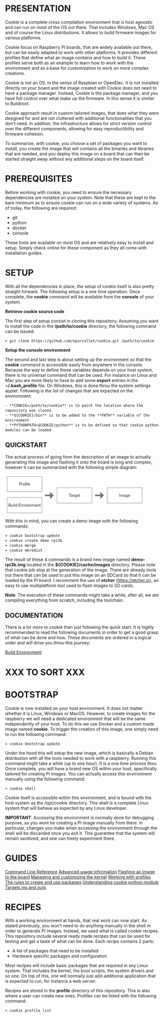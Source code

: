 # PRESENTATION

Cookie is a complete cross compilation environment that is host agnostic and can run on most of the
OS out there. That includes Windows, Mac OS and of course the Linux distributions. It allows to
build firmware images for various platforms.

Cookie focus on Raspberry PI boards, that are widely available out there, but can be easily adapted
to work with other platforms. It provides different profiles that define what an image contains and
how to build it. These profiles serve both as an example to learn how to work with the environment
and as a base for customization to work on more complex creations.

Cookie is not an OS, in the sense of Raspbian or OpenElec. It is not installed directly on your
board and the image created with Cookie does not need to have a package manager. Instead, Cookie
is the package manager, and you have full control over what make up the firmware. In this sense it
is similar to Buildroot.

Cookie approach result in custom tailored images, that does what they were designed for and are not
cluttered with additional functionalities that you don't need. In addition, the infrastructure
allows for strict version control over the different components, allowing for easy reproductibility
and firmware cohesion.

To summarize, with cookie, you choose a set of packages you want to install, you create the image
that will contains all the binaries and libraries that are needed, and you deploy this image on a
board that can then be started straight away without any additional steps on the board itself.

# PREREQUISITES

Before working with cookie, you need to ensure the necessary dependencies are installed on your
system. Note that these are kept to the bare minimum as to ensure cookie can run on a wide variety
of systems. As of today, the following are required:

- git
- python
- docker
- console

These tools are available on most OS and are relatively easy to install and setup. Simply check
online for these component as they all come with installation guides.

# SETUP

With all the dependencies in place, the setup of cookie itself is also pretty straight forward. The
following setup is a one time operation. Once complete, the **cookie** command will be available
from the **console** of your system.

**Retrieve cookie source code**

The first step of setup consist in cloning this repository. Assuming you want to install the code in
the **/path/to/cookie** directory, the following command can be issued:

	> git clone https://github.com/nparcollet/cookie.git /path/to/cookie

**Setup the console environment**

The second and last step is about setting up the environment so that the **cookie** command is
accessible easily from anywhere in the console. Because the way to define these variables depends on
your host system, there is no universal command that can be used. For instance on Linux and Mac you
are more likely to have to add some **export** entries in the **~/.bash_profile** file. On Windows,
this is done throu the system settings applet. Following is the list of changes that are expected on
the environment:

	- **COOKIE=/path/to/cookie** is to point the location where the repository was cloned
	- **${COOKIE}/bin** is to be added to the **PATH** variable of the environment
	- **PYTHONPATH=$COOKIE/python** is to be defined so that cookie python modules can be loaded

## QUICKSTART

The actual process of going from the description of an image to actually generating this image and
flashing it onto the board is long and complex, however it can be summarized with the following
simple diagram:

![Overview](documentation/overview.png)

With this in mind, you can create a demo image with the following commands:

	> cookie bootstrap update
	> cookie create demo rpi3b
	> cookie merge
	> cookie mkredist

The result of these 4 commands is a brand new image named **demo-rpi3b.img** located in the
**${COOKIE}/cache/images** directory. Please note that cookie job stop at the generation of the
image. There are already tools out there that can be used to put this image on an SDCard so that
it can be loaded by the PI board. I recomment the use of **etcher** (https://etcher.io), an easy to
use multiplatform tool used to flash images to SD cards.

**Note**: The execution of these commands might take a while, after all, we are compiling everything
from scratch, including the toolchain.

## DOCUMENTATION

There is a lot more to cookie than just following the quick start. It is highly recommended to read
the following documents in order to get a good grasp of what can be done and how. These documents
are ordered in a logical order and will drive you throu this journey:

[Build Environment](docs/BOOTSTRAP.md)




# XXX TO SORT XXX

# BOOTSTRAP

Cookie is now installed on your host environment. It does not matter whether it is Linux, Windows or
MacOS. However, to create images for the raspberry we will need a dedicated environment that will be
the same independently of your host. To do this we use Docker and a custom made image named
**cookie**. To trigger the creation of this image, one simply need to run the following command:

	> cookie bootstrap update

Under the hood this will setup the new image, which is basically a Debian distribution with all the
tools needed to work with a raspberry. Running this command might take a while (up to one hour). It
is a one time process thou. Once complete, you will have a brand new OS within your host,
specifically tailored for creating Pi images. You can actually access this environment manually
using the following command:

	> cookie shell

Cookie itself is accessible within this environment, and is bound with the host system as the
/opt/cookie directory. This shell is a complete Linux system that will behave as expected
by any Linux developer.

**IMPORTANT**: Accessing this environment is normally done for debugging purpose, as you wont be
creating a PI image manually from there. In particular, changes you make when accessing the
environment through the shell will be discarded once you exit it. This guarantee that the system
will remain sanitized, and one can freely experiment there.

# GUIDES

[Command Line Reference](docs/CMDLINE.md)
[Advanced usage information](docs/CMDLINE.md)
[Flashing an image to the board](docs/FLASHING.md)
[Managing and customizing the kernel](docs/KERNEL.md)
[Working with profiles](docs/PROFILES.md)
[The rules to create and use packages](docs/PACKAGES.md)
[Understanding cookie python module](docs/PYTHON.md)
[Targets ins and outs](docs/TARGETS.md)

# RECIPES

With a working environment at hands, that real work can now start. As stated previously, you won't
need to do anything manually in the shell in order to generate PI images. Instead, we used what is
called cookie recipes. This repository include several ready made recipes that can be used for
testing and get a taste of what can be done. Each recipe contains 2 parts:

- A list of packages that need to be installed
- Hardware specific packages and configuration

Most recipes will include basic packages that are required in any Linux system. That includes the
kernel, the boot scripts, the system drivers and so one. On top of this, one will normally just add
additional application that is expected to run, for instance a web server.

Recipes are stored in the **profile** directory of this repository. This is also where a user can
create new ones. Profiles can be listed with the following command:

	> cookie profile list
